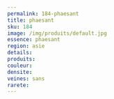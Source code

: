 ```yaml
---
permalink: 184-phaesant
title: phaesant
sku: 184
image: /img/produits/default.jpg
essence: phaesant
region: asie
details: 
produits: 
couleur: 
densite: 
veines: sans
rarete: 
---
```

